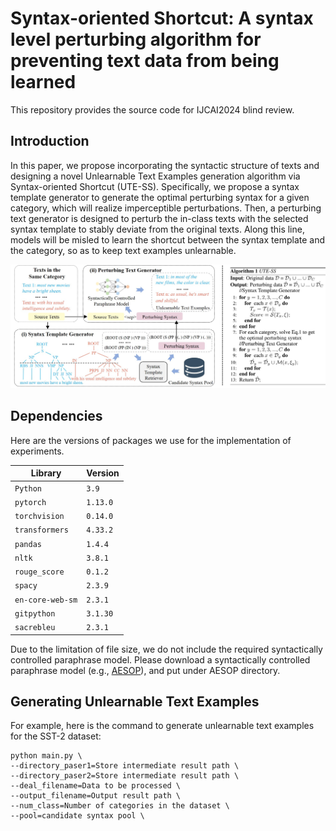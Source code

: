 # Syntax-oriented Shortcut: A syntax level perturbing algorithm for preventing text data from being learned

This repository provides the source code for IJCAI2024 blind review.


## Introduction

In this paper, we propose incorporating the syntactic structure of texts and designing a novel Unlearnable Text Examples generation algorithm via Syntax-oriented Shortcut (UTE-SS).
Specifically, we propose a syntax template generator to generate the optimal perturbing syntax for a given category, which will realize imperceptible perturbations.
Then, a perturbing text generator is designed to perturb the in-class texts with the selected syntax template to stably deviate from the original texts.
Along this line, models will be misled to learn the shortcut between the syntax template and the category, so as to keep text examples unlearnable.

<img src="overview.jpg" width="800px">



## Dependencies

Here are the versions of packages we use for the implementation of experiments.


| Library          | Version  |
|------------------|----------|
| `Python`         | `3.9`    |
| `pytorch`        | `1.13.0` |
| `torchvision`    | `0.14.0` |
| `transformers`   | `4.33.2` |
| `pandas`         | `1.4.4`  |
| `nltk`           | `3.8.1`  |
| `rouge_score`    | `0.1.2`  |
| `spacy`          | `2.3.9`  |
| `en-core-web-sm` | `2.3.1`  |
| `gitpython`      | `3.1.30` |
| `sacrebleu`      | `2.3.1`  |




Due to the limitation of file size, we do not include the required syntactically controlled paraphrase model. Please download a syntactically controlled paraphrase model (e.g., [AESOP](https://github.com/PlusLabNLP/AESOP)), and put under AESOP directory.






## Generating Unlearnable Text Examples

For example, here is the command to generate unlearnable text examples for the SST-2 dataset:

```console
python main.py \
--directory_paser1=Store intermediate result path \
--directory_paser2=Store intermediate result path \
--deal_filename=Data to be processed \
--output_filename=Output result path \
--num_class=Number of categories in the dataset \
--pool=candidate syntax pool \
```



